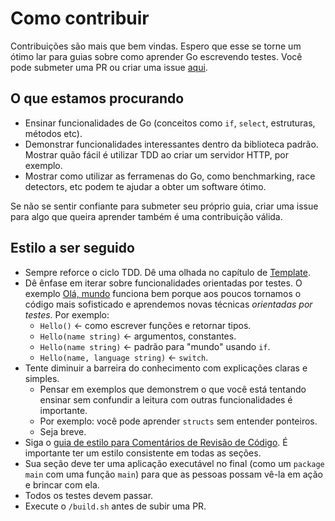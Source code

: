# Como contribuir

Contribuições são mais que bem vindas. Espero que esse se torne um ótimo lar para guias sobre como aprender Go escrevendo testes. Você pode submeter uma PR ou criar uma issue [aqui](https://github.com/larien/learn-go-with-tests).

## O que estamos procurando

-   Ensinar funcionalidades de Go (conceitos como `if`, `select`, estruturas, métodos etc).
-   Demonstrar funcionalidades interessantes dentro da biblioteca padrão. Mostrar quão fácil é utilizar TDD ao criar um servidor HTTP, por exemplo.
-   Mostrar como utilizar as ferramenas do Go, como benchmarking, race detectors, etc podem te ajudar a obter um software ótimo.

Se não se sentir confiante para submeter seu próprio guia, criar uma issue para algo que queira aprender também é uma contribuição válida.

## Estilo a ser seguido

-   Sempre reforce o ciclo TDD. Dê uma olhada no capítulo de [Template](template.md).
-   Dê ênfase em iterar sobre funcionalidades orientadas por testes. O exemplo [Olá, mundo](primeiros-passos-com-go/ola-mundo.md) funciona bem porque aos poucos tornamos o código mais sofisticado e aprendemos novas técnicas _orientadas por testes_. Por exemplo:
    -   `Hello()` &lt;- como escrever funções e retornar tipos.
    -   `Hello(name string)` &lt;- argumentos, constantes.
    -   `Hello(name string)` &lt;- padrão para "mundo" usando `if`.
    -   `Hello(name, language string)` &lt;- `switch`.
-   Tente diminuir a barreira do conhecimento com explicações claras e simples.
    -   Pensar em exemplos que demonstrem o que você está tentando ensinar sem confundir a leitura com outras funcionalidades é importante.
    -   Por exemplo: você pode aprender `structs` sem entender ponteiros.
    -   Seja breve.
-   Siga o [guia de estilo para Comentários de Revisão de Código](https://github.com/golang/go/wiki/CodeReviewComments). É importante ter um estilo consistente em todas as seções.
-   Sua seção deve ter uma aplicação executável no final (como um `package main` com uma função `main`) para que as pessoas possam vê-la em ação e brincar com ela.
-   Todos os testes devem passar.
-   Execute o `/build.sh` antes de subir uma PR.
